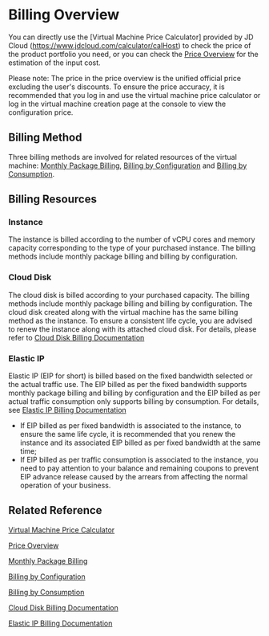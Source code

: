 # Billing Overview

You can directly use the [Virtual Machine Price Calculator] provided by JD Cloud (https://www.jdcloud.com/calculator/calHost) to check the price of the product portfolio you need, or you can check the [Price Overview](Price.md) for the estimation of the input cost.

Please note: The price in the price overview is the unified official price excluding the user's discounts. To ensure the price accuracy, it is recommended that you log in and use the virtual machine price calculator or log in the virtual machine creation page at the console to view the configuration price.

## Billing Method
Three billing methods are involved for related resources of the virtual machine: [Monthly Package Billing](../../../documentation/Finance/Billing/Billing-rule/Subscription.md), [Billing by Configuration](../../../Finance/Billing/Billing-rule/Pay-As-You-Go.md) and [Billing by Consumption](../../../Finance/Billing/Billing-rule/Pay-As-You-Go.md).

## Billing Resources
### Instance

The instance is billed according to the number of vCPU cores and memory capacity corresponding to the type of your purchased instance. The billing methods include monthly package billing and billing by configuration.
### Cloud Disk

The cloud disk is billed according to your purchased capacity. The billing methods include monthly package billing and billing by configuration. The cloud disk created along with the virtual machine has the same billing method as the instance. To ensure a consistent life cycle, you are advised to renew the instance along with its attached cloud disk. For details, please refer to [Cloud Disk Billing Documentation]()

### Elastic IP

Elastic IP (EIP for short) is billed based on the fixed bandwidth selected or the actual traffic use. The EIP billed as per the fixed bandwidth supports monthly package billing and billing by configuration and the EIP billed as per actual traffic consumption only supports billing by consumption. For details, see [Elastic IP Billing Documentation](../../../Networking/Elastic-IP/Pricing/Billing-Overview.md)

* If EIP billed as per fixed bandwidth is associated to the instance, to ensure the same life cycle, it is recommended that you renew the instance and its associated EIP billed as per fixed bandwidth at the same time;
* If EIP billed as per traffic consumption is associated to the instance, you need to pay attention to your balance and remaining coupons to prevent EIP advance release caused by the arrears from affecting the normal operation of your business.

## Related Reference
[Virtual Machine Price Calculator](https://www.jdcloud.com/calculator/calHost)

[Price Overview](Price.md)

[Monthly Package Billing](../../../documentation/Finance/Billing/Billing-rule/Subscription.md)

[Billing by Configuration](../../../Finance/Billing/Billing-rule/Pay-As-You-Go.md)

[Billing by Consumption](../../../Finance/Billing/Billing-rule/Pay-As-You-Go.md)

[Cloud Disk Billing Documentation]()

[Elastic IP Billing Documentation](../../../Networking/Elastic-IP/Pricing/Renew-Process.md)




 
